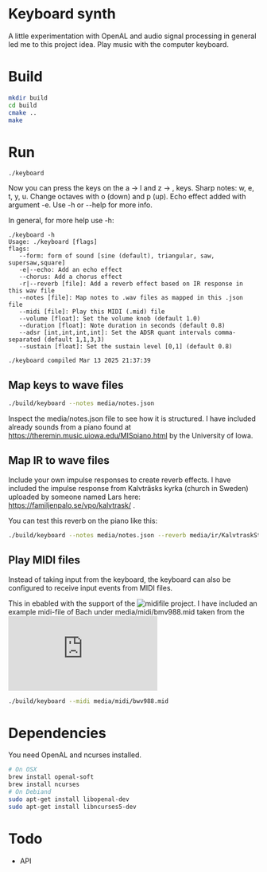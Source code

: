 # Keyboard synth

A little experimentation with OpenAL and audio signal processing in general led me to this
project idea. Play music with the computer keyboard.


# Build

```bash
mkdir build
cd build
cmake ..
make
```

# Run 

```
./keyboard
```

Now you can press the keys on the a -> l and z -> , keys. Sharp notes: w, e, t, y, u. 
Change octaves with o (down) and p (up). Echo effect added with argument -e.
Use -h or --help for more info.

In general, for more help use -h:

```text
./keyboard -h
Usage: ./keyboard [flags]
flags:
   --form: form of sound [sine (default), triangular, saw, supersaw,square]
   -e|--echo: Add an echo effect
   --chorus: Add a chorus effect
   -r|--reverb [file]: Add a reverb effect based on IR response in this wav file
   --notes [file]: Map notes to .wav files as mapped in this .json file
   --midi [file]: Play this MIDI (.mid) file
   --volume [float]: Set the volume knob (default 1.0)
   --duration [float]: Note duration in seconds (default 0.8)
   --adsr [int,int,int,int]: Set the ADSR quant intervals comma-separated (default 1,1,3,3)
   --sustain [float]: Set the sustain level [0,1] (default 0.8)

./keyboard compiled Mar 13 2025 21:37:39
```

## Map keys to wave files

```bash
./build/keyboard --notes media/notes.json
```

Inspect the media/notes.json file to see how it is structured.
I have included already sounds from a piano found at https://theremin.music.uiowa.edu/MISpiano.html
by the University of Iowa. 

## Map IR to wave files

Include your own impulse responses to create reverb effects.
I have included the impulse response from Kalvträsks kyrka (church in Sweden) uploaded by
someone named Lars here: https://familjenpalo.se/vpo/kalvtrask/ .

You can test this reverb on the piano like this:

```bash
./build/keyboard --notes media/notes.json --reverb media/ir/KalvtraskStereo16bps-44100.wav
```

## Play MIDI files

Instead of taking input from the keyboard, the keyboard can also be configured to
receive input events from MIDI files.

This in ebabled with the support of the ![midifile project](https://github.com/craigsapp/midifile).
I have included an example midi-file of Bach under media/midi/bmv988.mid
taken from the ![jsbash.net webpage](http://www.jsbach.net/midi/midi_goldbergvariations.html)

```bash
./build/keyboard --midi media/midi/bwv988.mid
```

# Dependencies

You need OpenAL and ncurses installed.

```bash
# On OSX
brew install openal-soft
brew install ncurses
# On Debiand
sudo apt-get install libopenal-dev
sudo apt-get install libncurses5-dev
```

# Todo

- API

